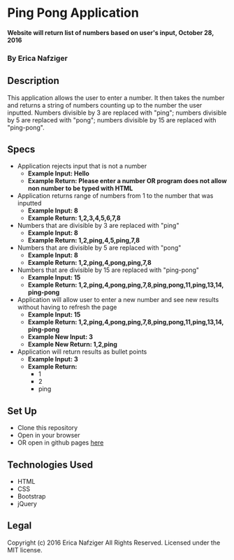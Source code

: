 # Ping Pong Application

#### Website will return list of numbers based on user's input, October 28, 2016

### By Erica Nafziger

## Description
This application allows the user to enter a number. It then takes the number and returns a string of numbers counting up to the number the user inputted. Numbers divisible by 3 are replaced with "ping"; numbers divisible by 5 are replaced with "pong"; numbers divisible by 15 are replaced with "ping-pong".

## Specs
* Application rejects input that is not a number
  * **Example Input: Hello**
  * **Example Return: Please enter a number OR program does not allow non  number to be typed with HTML**
* Application returns range of numbers from 1 to the number that was inputted
  * **Example Input: 8**
  * **Example Return: 1,2,3,4,5,6,7,8**
* Numbers that are divisible by 3 are replaced with "ping"
  * **Example Input: 8**
  * **Example Return: 1,2,ping,4,5,ping,7,8**
* Numbers that are divisible by 5 are replaced with "pong"
  * **Example Input: 8**
  * **Example Return: 1,2,ping,4,pong,ping,7,8**
* Numbers that are divisible by 15 are replaced with "ping-pong"
  * **Example Input: 15**
  * **Example Return: 1,2,ping,4,pong,ping,7,8,ping,pong,11,ping,13,14, ping-pong**
* Application will allow user to enter a new number and see new results without having to refresh the page
  * **Example Input: 15**
  * **Example Return: 1,2,ping,4,pong,ping,7,8,ping,pong,11,ping,13,14, ping-pong**
  * **Example New Input: 3**
  * **Example New Return: 1,2,ping**
* Application will return results as bullet points
  * **Example Input: 3**
  * **Example Return:**
    - 1
    - 2
    - ping

## Set Up
  * Clone this repository
  * Open in your browser
  * OR open in github pages [here](https://ericanafziger.github.io/ping-pong/)

## Technologies Used
  * HTML
  * CSS
  * Bootstrap
  * jQuery
  
## Legal
  Copyright (c) 2016 Erica Nafziger All Rights Reserved.
  <enter> Licensed under the MIT license.

